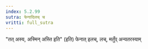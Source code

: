 ```yaml
---
index: 5.2.99
sutra: फेनादिलच् च
vritti: full_sutra
---
```


"तत् अस्य, अस्मिन् अस्ति इति" (इति) फेनात् इलच्, लच्, मतुँप् अन्यतरस्याम् 